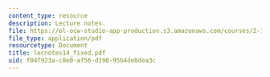 ```yaml
---
content_type: resource
description: Lecture notes.
file: https://ol-ocw-studio-app-production.s3.amazonaws.com/courses/2-158j-computational-geometry-spring-2003/f04f923ac8e0af56d19095b4de8dea3c_lecnotes14_fixed.pdf
file_type: application/pdf
resourcetype: Document
title: lecnotes14_fixed.pdf
uid: f04f923a-c8e0-af56-d190-95b4de8dea3c
---
```

